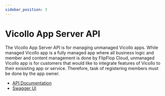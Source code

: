 ```yaml
---
sidebar_position: 3
---
```


# Vicollo App Server API

The Vicollo App Server API is for managing unmanaged Vicollo apps. While managed Vicollo app is a fully managed app where all business logic and member and content management is done by FlipFlop Cloud, unmanaged Vicollo app is for customers that would like to integrate features of Vicollo to their exisisting app or service. Therefore, task of registering members must be done by the app owner.

- [API Documentation](https://portal.flipflop.cloud/open-api/en/docs/vicollo-app-server)
- [Swagger UI](https://portal.flipflop.cloud/open-api/en/swagger-ui/vicollo-app-server)
